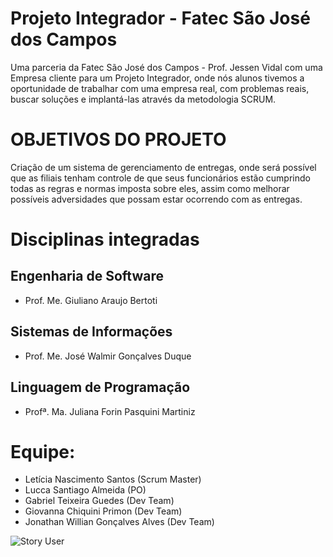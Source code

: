 # Projeto Integrador - Fatec São José dos Campos

Uma parceria da Fatec São José dos Campos - Prof. Jessen Vidal com uma Empresa cliente para um Projeto Integrador, onde nós alunos tivemos a oportunidade de trabalhar com uma empresa real, com problemas reais, buscar soluções e implantá-las através da metodologia SCRUM.

# OBJETIVOS DO PROJETO
Criação de um sistema de gerenciamento de entregas, onde será possível
que as filiais tenham controle de que seus funcionários estão cumprindo todas as regras e normas imposta sobre eles, assim como melhorar
possíveis adversidades que possam estar ocorrendo com as entregas.

# Disciplinas integradas

## Engenharia de Software

- Prof. Me. Giuliano Araujo Bertoti

## Sistemas de Informações

- Prof. Me. José Walmir Gonçalves Duque

## Linguagem de Programação

- Profª. Ma. Juliana Forin Pasquini Martiniz

# Equipe:

- Letícia Nascimento Santos (Scrum Master)
- Lucca Santiago Almeida (PO)
- Gabriel Teixeira Guedes (Dev Team)
- Giovanna Chiquini Primon (Dev Team)
- Jonathan Willian Gonçalves Alves (Dev Team)


![Story User](https://github.com/LeticiaSan/Projeto-Jornada-de-Motorista---Time-2/blob/master/Story%20cards.jpg?raw=true)
